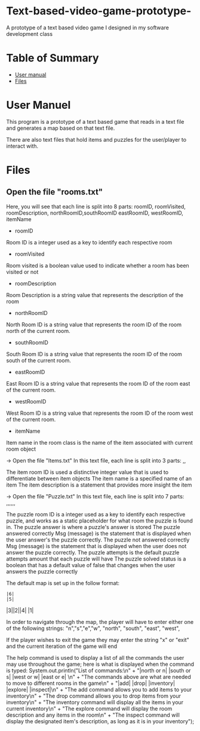# Text-based-video-game-prototype-
A prototype of a text based video game I designed in my software development class 

# Table of Summary

- [User manual](#usermanual)
- [Files](#files)

# User Manuel

This program is a prototype of a text based game that
reads in a text file and generates a map based on that text file.

There are also text files that hold items and puzzles for the user/player to interact with.

# Files

## Open the file "rooms.txt"

Here, you will see that each line is split into 8 parts:
roomID, roomVisited, roomDescription,
northRoomID,southRoomID eastRoomID,
westRoomID, itemName

- roomID

Room ID is a integer  used as a key to identify each respective room

- roomVisited

Room visited is a boolean value used to indicate whether a room has been visited or not

- roomDescription

Room Description is a string value that represents the description of the room

- northRoomID

North Room ID is a string value that represents the room ID of the room north of the current room.

- southRoomID

South Room ID is a string value that represents the room ID of the room south of the current room.

- eastRoomID

East Room ID is a string value that represents the room ID of the room east of the current room.

- westRoomID

West Room ID is a string value that represents the room ID of the room west of the current room.

- itemName

Item name in the room class is the name of the item associated with current room object

-> Open the file "Items.txt"
In this text file, each line is split into 3 parts:
<itemRoomID>,<itemName>,<itemDescription>

<itemRoomID>
The item room ID is used a distinctive integer value that is used to differentiate between item objects

<itemName>
The item name is a specified name of an item

<itemDescription>
The item description is a statement that provides more insight the item

-> Open the file "Puzzle.txt"
In this text file, each line is split into 7 parts:
<puzzleRoomID>,<puzzleDescription>,<puzzleAnswer>,<puzzleAnsweredCorrectlyMsg>,<puzzleNotAnsweredCorrectlyMsg>,<puzzleAttempts>,<puzzleSolvedStatus>

<puzzleRoomID>
The puzzle room ID is a integer used as a key to identify each respective puzzle, and works as a static placeholder
for what room the puzzle is found in.

<puzzleAnswer>
The puzzle answer is where a puzzle's answer is stored

<puzzleAnsweredCorrectlyMsg>
The puzzle answered correctly Msg (message) is the statement that is displayed when the user answer's the puzzle correctly.

<puzzleNotAnsweredCorrectlyMsg>
The puzzle not answered correctly Msg (message) is the statement that is displayed when the user does not answer
 the puzzle correctly.

<puzzleAttempts>
The puzzle attempts is the default puzzle attempts amount that each puzzle will have

<puzzleSolvedStatus>
The puzzle solved status is a boolean that has a default value of false that changes when the user answers the puzzle correctly



The default map is set up in the follow format:

	|6|
	|5|
 |3||2||4|
	|1|
     

In order to navigate through the map, the player will have to enter either one of the following strings:
"n","s","e","w", "north", "south", "east", "west",

If the player wishes to exit the game they may enter the string "x" or "exit" and the current iteration of the game will end

The help command is used to display a list of all the commands the user may use throughout the game; here is what is
displayed when the command is typed:
        System.out.println("List of commands:\n" +
                "|north or n| |south or s| |west or w| |east or e| \n" +
                "The commands above are what are needed to move to different rooms in the game\n" +
                "|add| |drop| |inventory| |explore| |inspect|\n" +
                "The add command allows you to add items to your inventory\n" +
                "The drop command allows you to drop items from your inventory\n" +
                "The inventory command will display all the items in your current inventory\n" +
                "The explore command will display the room description and any items in the room\n" +
                "The inspect command will display the designated item's description, as long as it is in your inventory");

			    
